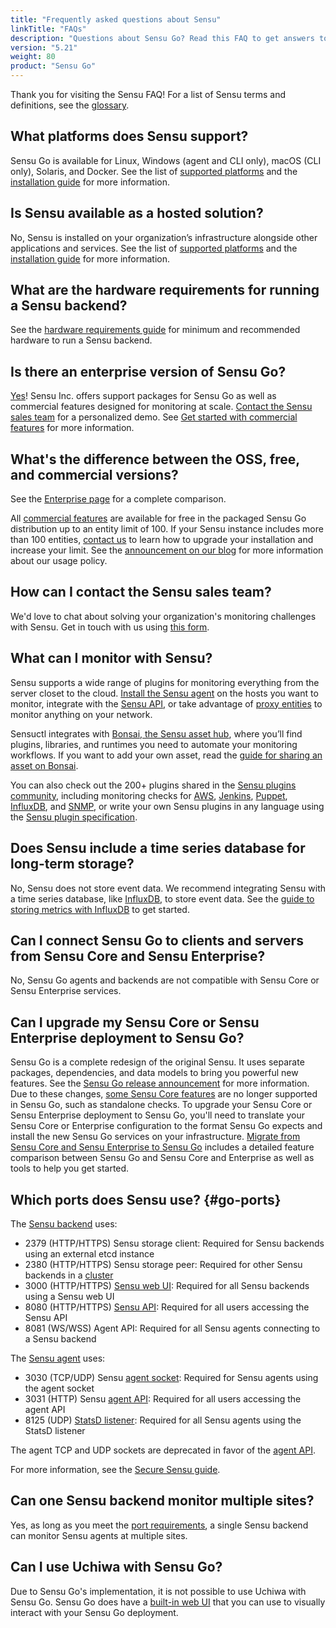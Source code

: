 ```yaml
---
title: "Frequently asked questions about Sensu"
linkTitle: "FAQs"
description: "Questions about Sensu Go? Read this FAQ to get answers to questions about what platforms Sensu supports and what you can monitor with Sensu."
version: "5.21"
weight: 80
product: "Sensu Go"
---
```


Thank you for visiting the Sensu FAQ!
For a list of Sensu terms and definitions, see the [glossary][7].

## What platforms does Sensu support?

Sensu Go is available for Linux, Windows (agent and CLI only), macOS (CLI only), Solaris, and Docker.
See the list of [supported platforms][1] and the [installation guide][2] for more information.

## Is Sensu available as a hosted solution?

No, Sensu is installed on your organization’s infrastructure alongside other applications and services.
See the list of [supported platforms][1] and the [installation guide][2] for more information.

## What are the hardware requirements for running a Sensu backend?

See the [hardware requirements guide][5] for minimum and recommended hardware to run a Sensu backend.

## Is there an enterprise version of Sensu Go?

[Yes][31]! Sensu Inc. offers support packages for Sensu Go as well as commercial features designed for monitoring at scale.
[Contact the Sensu sales team][6] for a personalized demo.
See [Get started with commercial features][28] for more information.

## What's the difference between the OSS, free, and commercial versions?

See the [Enterprise page][30] for a complete comparison. 

All [commercial features][28] are available for free in the packaged Sensu Go distribution up to an entity limit of 100.
If your Sensu instance includes more than 100 entities, [contact us][36] to learn how to upgrade your installation and increase your limit.
See the [announcement on our blog][34] for more information about our usage policy.

## How can I contact the Sensu sales team?

We'd love to chat about solving your organization's monitoring challenges with Sensu.
Get in touch with us using [this form][6].

## What can I monitor with Sensu?

Sensu supports a wide range of plugins for monitoring everything from the server closet to the cloud.
[Install the Sensu agent][8] on the hosts you want to monitor, integrate with the [Sensu API][9], or take advantage of [proxy entities][10] to monitor anything on your network.

Sensuctl integrates with [Bonsai, the Sensu asset hub][32], where you’ll find plugins, libraries, and runtimes you need to automate your monitoring workflows.
If you want to add your own asset, read the [guide for sharing an asset on Bonsai][33].

You can also check out the 200+ plugins shared in the [Sensu plugins community][11], including monitoring checks for [AWS][13], [Jenkins][14], [Puppet][15], [InfluxDB][16], and [SNMP][17], or write your own Sensu plugins in any language using the [Sensu plugin specification][12].

## Does Sensu include a time series database for long-term storage?

No, Sensu does not store event data.
We recommend integrating Sensu with a time series database, like [InfluxDB][19], to store event data.
See the [guide to storing metrics with InfluxDB][18] to get started.

## Can I connect Sensu Go to clients and servers from Sensu Core and Sensu Enterprise?

No, Sensu Go agents and backends are not compatible with Sensu Core or Sensu Enterprise services.

## Can I upgrade my Sensu Core or Sensu Enterprise deployment to Sensu Go?

Sensu Go is a complete redesign of the original Sensu.
It uses separate packages, dependencies, and data models to bring you powerful new features.
See the [Sensu Go release announcement][3] for more information.
Due to these changes, [some Sensu Core features][4] are no longer supported in Sensu Go, such as standalone checks.
To upgrade your Sensu Core or Sensu Enterprise deployment to Sensu Go, you'll need to translate your Sensu Core or Enterprise configuration to the format Sensu Go expects and install the new Sensu Go services on your infrastructure.
[Migrate from Sensu Core and Sensu Enterprise to Sensu Go][4] includes a detailed feature comparison between Sensu Go and Sensu Core and Enterprise as well as tools to help you get started.

## Which ports does Sensu use? {#go-ports}

The [Sensu backend][25] uses:

- 2379 (HTTP/HTTPS) Sensu storage client: Required for Sensu backends using an external etcd instance
- 2380 (HTTP/HTTPS) Sensu storage peer: Required for other Sensu backends in a [cluster][27]
- 3000 (HTTP/HTTPS) [Sensu web UI][24]: Required for all Sensu backends using a Sensu web UI
- 8080 (HTTP/HTTPS) [Sensu API][9]: Required for all users accessing the Sensu API
- 8081 (WS/WSS) Agent API: Required for all Sensu agents connecting to a Sensu backend

The [Sensu agent][26] uses:

- 3030 (TCP/UDP) Sensu [agent socket][21]: Required for Sensu agents using the agent socket
- 3031 (HTTP) Sensu [agent API][21]: Required for all users accessing the agent API
- 8125 (UDP) [StatsD listener][23]: Required for all Sensu agents using the StatsD listener

The agent TCP and UDP sockets are deprecated in favor of the [agent API][21].

For more information, see the [Secure Sensu guide][20].

## Can one Sensu backend monitor multiple sites?

Yes, as long as you meet the [port requirements][37], a single Sensu backend can monitor Sensu agents at multiple sites.

## Can I use Uchiwa with Sensu Go?

Due to Sensu Go's implementation, it is not possible to use Uchiwa with Sensu Go.
Sensu Go does have a [built-in web UI][24] that you can use to visually interact with your Sensu Go deployment.


[1]: ../platforms/
[2]: ../operations/deploy-sensu/install-sensu/
[3]: https://sensu.io/blog/sensu-go-is-here/
[4]: ../operations/maintain-sensu/upgrade/
[5]: ../operations/deploy-sensu/hardware-requirements/
[6]: https://sensu.io/sales/
[7]: ../learn/glossary/
[8]: ../operations/deploy-sensu/install-sensu#install-sensu-agents
[9]: ../api/
[10]: ../reference/entities/#proxy-entities
[11]: https://github.com/sensu-plugins/
[12]: https://docs.sensu.io/plugins/1.0/reference/#the-sensu-plugin-specification
[13]: https://github.com/sensu-plugins/sensu-plugins-aws/
[14]: https://github.com/sensu-plugins/sensu-plugins-jenkins/
[15]: https://github.com/sensu-plugins/sensu-plugins-puppet/
[16]: https://github.com/sensu-plugins/sensu-plugins-influxdb/
[17]: https://github.com/sensu-plugins/sensu-plugins-snmp/
[18]: ../guides/influx-db-metric-handler/
[19]: https://www.influxdata.com/
[20]: ../operations/deploy-sensu/secure-sensu/
[21]: ../reference/agent#create-monitoring-events-using-the-agent-api
[22]: ../reference/agent/#using-the-http-socket
[23]: ../reference/agent/#create-monitoring-events-using-the-statsd-listener
[24]: ../web-ui/
[25]: ../reference/backend/
[26]: ../reference/agent/
[27]: ../operations/deploy-sensu/cluster-sensu/
[28]: ../commercial/
[30]: https://sensu.io/enterprise/
[31]: https://sensu.io/blog/enterprise-features-in-sensu-go/
[32]: https://bonsai.sensu.io/
[33]: ../reference/assets/#share-an-asset-on-bonsai
[34]: https://sensu.io/blog/one-year-of-sensu-go/
[36]: https://sensu.io/contact/
[37]: #go-ports
